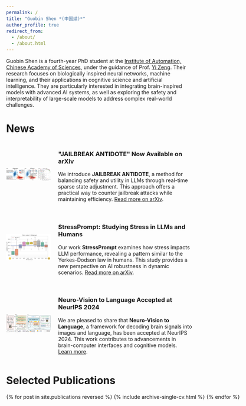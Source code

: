 ```yaml
---
permalink: /
title: "Guobin Shen *(申国斌)*"
author_profile: true
redirect_from: 
  - /about/
  - /about.html
---
```


Guobin Shen is a fourth-year PhD student at the [Institute of Automation, Chinese Academy of Sciences](https://ia.cas.cn/), under the guidance of Prof. [Yi Zeng](https://braincog.ai/~yizeng/). Their research focuses on biologically inspired neural networks, machine learning, and their applications in cognitive science and artificial intelligence. They are particularly interested in integrating brain-inspired models with advanced AI systems, as well as exploring the safety and interpretability of large-scale models to address complex real-world challenges.


News
======
<style>
  img:hover {
    transform: scale(1.5); /* 图片放大到 1.2 倍 */
  }
</style>

<div style="display: flex; align-items: center; margin-bottom: 20px;">
  <div style="width: 25%; margin-right: 20px;">
    <a href="https://arxiv.org/abs/2410.02298" target="_blank">
      <img src="https://raw.githubusercontent.com/FloyedShen/FloyedShen.github.io/master/images/publication_preview/shen2024jailbreak.jpg" 
           alt="JAILBREAK ANTIDOTE" 
           style="width: 100%; max-height: 120px; object-fit: cover;">
    </a>
  </div>
  <div style="width: 75%;">
    <h3>"JAILBREAK ANTIDOTE" Now Available on arXiv</h3>
    <p>We introduce <strong>JAILBREAK ANTIDOTE</strong>, a method for balancing safety and utility in LLMs through real-time sparse state adjustment. This approach offers a practical way to counter jailbreak attacks while maintaining efficiency. <a href="https://arxiv.org/abs/2410.02298" target="_blank">Read more on arXiv</a>.</p>
  </div>
</div>

<div style="display: flex; align-items: center; margin-bottom: 20px;">
  <div style="width: 25%; margin-right: 20px;">
    <a href="https://arxiv.org/abs/2409.17167" target="_blank">
      <img src="https://raw.githubusercontent.com/FloyedShen/FloyedShen.github.io/master/images/publication_preview/shen2024stressprompt.jpg" 
           alt="StressPrompt" 
           style="width: 100%; max-height: 120px; object-fit: cover;">
    </a>
  </div>
  <div style="width: 75%;">
    <h3>StressPrompt: Studying Stress in LLMs and Humans</h3>
    <p>Our work <strong>StressPrompt</strong> examines how stress impacts LLM performance, revealing a pattern similar to the Yerkes-Dodson law in humans. This study provides a new perspective on AI robustness in dynamic scenarios. <a href="https://arxiv.org/abs/2409.17167" target="_blank">Read more on arXiv</a>.</p>
  </div>
</div>

<div style="display: flex; align-items: center; margin-bottom: 20px;">
  <div style="width: 25%; margin-right: 20px;">
    <a href="https://openreview.net/forum?id=41YezeHjNH" target="_blank">
      <img src="https://raw.githubusercontent.com/FloyedShen/FloyedShen.github.io/master/images/publication_preview/shen2024neuro.jpg" 
           alt="Neuro-Vision to Language" 
           style="width: 100%; max-height: 120px; object-fit: cover;">
    </a>
  </div>
  <div style="width: 75%;">
    <h3>Neuro-Vision to Language Accepted at NeurIPS 2024</h3>
    <p>We are pleased to share that <strong>Neuro-Vision to Language</strong>, a framework for decoding brain signals into images and language, has been accepted at NeurIPS 2024. This work contributes to advancements in brain-computer interfaces and cognitive models. <a href="https://openreview.net/forum?id=41YezeHjNH" target="_blank">Learn more</a>.</p>
  </div>
</div>





Selected Publications
================================
<ul style="width: 150%; margin: 0 auto; padding: 0;">
  {% for post in site.publications reversed %}
    {% include archive-single-cv.html %}
  {% endfor %}
</ul>





<!-- Getting started
======
1. Register a GitHub account if you don't have one and confirm your e-mail (required!)
2. Fork [this template](https://github.com/academicpages/academicpages.github.io) by clicking the "Use this template" button in the top right. 
3. Go to the repository's settings (rightmost item in the tabs that start with "Code", should be below "Unwatch"). Rename the repository "[your GitHub username].github.io", which will also be your website's URL.
4. Set site-wide configuration and create content & metadata (see below -- also see [this set of diffs](http://archive.is/3TPas) showing what files were changed to set up [an example site](https://getorg-testacct.github.io) for a user with the username "getorg-testacct")
5. Upload any files (like PDFs, .zip files, etc.) to the files/ directory. They will appear at https://[your GitHub username].github.io/files/example.pdf.  
6. Check status by going to the repository settings, in the "GitHub pages" section

Site-wide configuration
------
The main configuration file for the site is in the base directory in [_config.yml](https://github.com/academicpages/academicpages.github.io/blob/master/_config.yml), which defines the content in the sidebars and other site-wide features. You will need to replace the default variables with ones about yourself and your site's github repository. The configuration file for the top menu is in [_data/navigation.yml](https://github.com/academicpages/academicpages.github.io/blob/master/_data/navigation.yml). For example, if you don't have a portfolio or blog posts, you can remove those items from that navigation.yml file to remove them from the header. 

Create content & metadata
------
For site content, there is one markdown file for each type of content, which are stored in directories like _publications, _talks, _posts, _teaching, or _pages. For example, each talk is a markdown file in the [_talks directory](https://github.com/academicpages/academicpages.github.io/tree/master/_talks). At the top of each markdown file is structured data in YAML about the talk, which the theme will parse to do lots of cool stuff. The same structured data about a talk is used to generate the list of talks on the [Talks page](https://academicpages.github.io/talks), each [individual page](https://academicpages.github.io/talks/2012-03-01-talk-1) for specific talks, the talks section for the [CV page](https://academicpages.github.io/cv), and the [map of places you've given a talk](https://academicpages.github.io/talkmap.html) (if you run this [python file](https://github.com/academicpages/academicpages.github.io/blob/master/talkmap.py) or [Jupyter notebook](https://github.com/academicpages/academicpages.github.io/blob/master/talkmap.ipynb), which creates the HTML for the map based on the contents of the _talks directory).

**Markdown generator**

The repository includes [a set of Jupyter notebooks](https://github.com/academicpages/academicpages.github.io/tree/master/markdown_generator
) that converts a CSV containing structured data about talks or presentations into individual markdown files that will be properly formatted for the Academic Pages template. The sample CSVs in that directory are the ones I used to create my own personal website at stuartgeiger.com. My usual workflow is that I keep a spreadsheet of my publications and talks, then run the code in these notebooks to generate the markdown files, then commit and push them to the GitHub repository.

How to edit your site's GitHub repository
------
Many people use a git client to create files on their local computer and then push them to GitHub's servers. If you are not familiar with git, you can directly edit these configuration and markdown files directly in the github.com interface. Navigate to a file (like [this one](https://github.com/academicpages/academicpages.github.io/blob/master/_talks/2012-03-01-talk-1.md) and click the pencil icon in the top right of the content preview (to the right of the "Raw | Blame | History" buttons). You can delete a file by clicking the trashcan icon to the right of the pencil icon. You can also create new files or upload files by navigating to a directory and clicking the "Create new file" or "Upload files" buttons. 

Example: editing a markdown file for a talk
![Editing a markdown file for a talk](/images/editing-talk.png)

For more info
------
More info about configuring Academic Pages can be found in [the guide](https://academicpages.github.io/markdown/), the [growing wiki](https://github.com/academicpages/academicpages.github.io/wiki), and you can always [ask a question on GitHub](https://github.com/academicpages/academicpages.github.io/discussions). The [guides for the Minimal Mistakes theme](https://mmistakes.github.io/minimal-mistakes/docs/configuration/) (which this theme was forked from) might also be helpful. -->
